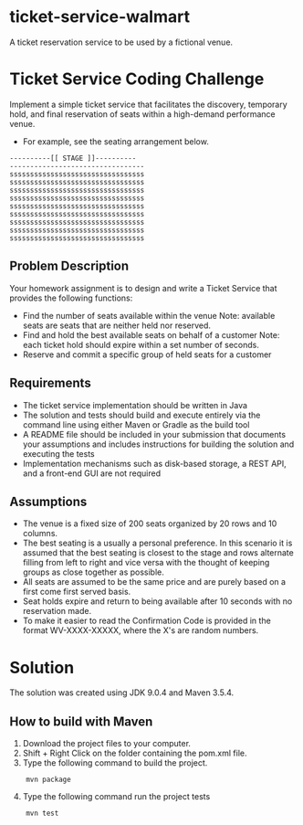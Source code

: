 # ticket-service-walmart
A ticket reservation service to be used by a fictional venue.
# Ticket Service Coding Challenge
Implement a simple ticket service that facilitates the discovery, temporary hold, and final reservation of seats within a high-demand performance
venue.
- For example, see the seating arrangement below.
```
----------[[ STAGE ]]----------
---------------------------------
sssssssssssssssssssssssssssssssss
sssssssssssssssssssssssssssssssss
sssssssssssssssssssssssssssssssss
sssssssssssssssssssssssssssssssss
sssssssssssssssssssssssssssssssss
sssssssssssssssssssssssssssssssss
sssssssssssssssssssssssssssssssss
sssssssssssssssssssssssssssssssss
sssssssssssssssssssssssssssssssss
```

## Problem Description

Your homework assignment is to design and write a Ticket Service that provides the
following functions:
- Find the number of seats available within the venue
Note: available seats are seats that are neither held nor reserved.
- Find and hold the best available seats on behalf of a customer
Note: each ticket hold should expire within a set number of seconds.
- Reserve and commit a specific group of held seats for a customer

## Requirements
- The ticket service implementation should be written in Java
- The solution and tests should build and execute entirely via the command line using either Maven or Gradle as the build tool
- A README file should be included in your submission that documents your assumptions and includes instructions for building the
solution and executing the tests
- Implementation mechanisms such as disk-based storage, a REST API, and a front-end GUI are not required

## Assumptions
- The venue is a fixed size of 200 seats organized by 20 rows
and 10 columns.
- The best seating is a usually a personal preference. In this
scenario it is assumed that the best seating is closest to the stage and
rows alternate filling from left to right and vice versa with the
thought of keeping groups as close together as possible.
- All seats are assumed to be the same price and are purely
based on a first come first served basis.
- Seat holds expire and return to being available after 10
seconds with no reservation made.
- To make it easier to read the Confirmation Code is provided
in the format WV-XXXX-XXXXX, where the X's are random numbers.

# Solution
The solution was created using JDK 9.0.4 and Maven 3.5.4.
## How to build with Maven
1. Download the project files to your computer.
2. Shift + Right Click on the folder containing the pom.xml file.
3. Type the following command to build the project.
```
    mvn package
```
4. Type the following command run the project tests
```
    mvn test
```

